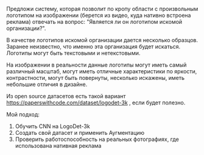 Предложи систему, которая позволит по кропу области с произвольным логотипом на изображении (берется из видео, куда нативно встроена реклама) отвечать на вопрос: "Является ли он логотипом искомой организации?".

В качестве логотипов искомой организации дается несколько образцов. Заранее неизвестно, что именно эта организация будет искаться. Логотипы могут быть текстовыми и нетекстовыми.

На изображении в реальности данные логотипы могут иметь самый различный масштаб, могут иметь отличные характеристики по яркости, контрастности, могут быть повернуты, несколько искажены, иметь небольшие отличия в дизайне.

Из open source датасетов есть такой вариант https://paperswithcode.com/dataset/logodet-3k , если будет полезно.

Мой подход:
1. Обучить CNN на LogoDet-3k
2. Создать свой датасет и применить Аугментацию
3. Проверить работоспособность на реальных фотографиях, где использована нативная реклама
